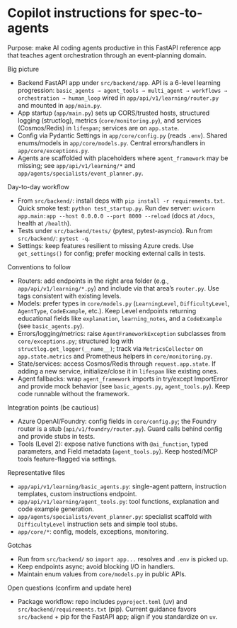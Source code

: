 # Copilot instructions for spec-to-agents

Purpose: make AI coding agents productive in this FastAPI reference app that teaches agent orchestration through an event-planning domain.

Big picture
- Backend FastAPI app under `src/backend/app`. API is a 6-level learning progression: `basic_agents → agent_tools → multi_agent → workflows → orchestration → human_loop` wired in `app/api/v1/learning/router.py` and mounted in `app/main.py`.
- App startup (`app/main.py`) sets up CORS/trusted hosts, structured logging (structlog), metrics (`core/monitoring.py`), and services (Cosmos/Redis) in `lifespan`; services are on `app.state`.
- Config via Pydantic Settings in `app/core/config.py` (reads `.env`). Shared enums/models in `app/core/models.py`. Central errors/handlers in `app/core/exceptions.py`.
- Agents are scaffolded with placeholders where `agent_framework` may be missing; see `app/api/v1/learning/*` and `app/agents/specialists/event_planner.py`.

Day-to-day workflow
- From `src/backend/`: install deps with `pip install -r requirements.txt`. Quick smoke test: `python test_startup.py`. Run dev server: `uvicorn app.main:app --host 0.0.0.0 --port 8000 --reload` (docs at `/docs`, health at `/health`).
- Tests under `src/backend/tests/` (pytest, pytest-asyncio). Run from `src/backend/`: `pytest -q`.
- Settings: keep features resilient to missing Azure creds. Use `get_settings()` for config; prefer mocking external calls in tests.

Conventions to follow
- Routers: add endpoints in the right area folder (e.g., `app/api/v1/learning/*.py`) and include via that area’s `router.py`. Use tags consistent with existing levels.
- Models: prefer types in `core/models.py` (`LearningLevel`, `DifficultyLevel`, `AgentType`, `CodeExample`, etc.). Keep Level endpoints returning educational fields like `explanation`, `learning_notes`, and a `CodeExample` (see `basic_agents.py`).
- Errors/logging/metrics: raise `AgentFrameworkException` subclasses from `core/exceptions.py`; structured log with `structlog.get_logger(__name__)`; track via `MetricsCollector` on `app.state.metrics` and Prometheus helpers in `core/monitoring.py`.
- State/services: access Cosmos/Redis through `request.app.state`. If adding a new service, initialize/close it in `lifespan` like existing ones.
- Agent fallbacks: wrap `agent_framework` imports in try/except ImportError and provide mock behavior (see `basic_agents.py`, `agent_tools.py`). Keep code runnable without the framework.

Integration points (be cautious)
- Azure OpenAI/Foundry: config fields in `core/config.py`; the Foundry router is a stub (`api/v1/foundry/router.py`). Guard calls behind config and provide stubs in tests.
- Tools (Level 2): expose native functions with `@ai_function`, typed parameters, and Field metadata (`agent_tools.py`). Keep hosted/MCP tools feature-flagged via settings.

Representative files
- `app/api/v1/learning/basic_agents.py`: single-agent pattern, instruction templates, custom instructions endpoint.
- `app/api/v1/learning/agent_tools.py`: tool functions, explanation and code example generation.
- `app/agents/specialists/event_planner.py`: specialist scaffold with `DifficultyLevel` instruction sets and simple tool stubs.
- `app/core/*`: config, models, exceptions, monitoring.

Gotchas
- Run from `src/backend/` so `import app...` resolves and `.env` is picked up.
- Keep endpoints async; avoid blocking I/O in handlers.
- Maintain enum values from `core/models.py` in public APIs.

Open questions (confirm and update here)
- Package workflow: repo includes `pyproject.toml` (uv) and `src/backend/requirements.txt` (pip). Current guidance favors `src/backend` + pip for the FastAPI app; align if you standardize on `uv`.
